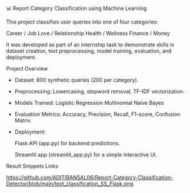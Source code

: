 📊 Report Category Classification using Machine Learning

This project classifies user queries into one of four categories:

Career / Job
Love / Relationship
Health / Wellness
Finance / Money

It was developed as part of an internship task to demonstrate skills in dataset creation, text preprocessing, model training, evaluation, and deployment.

Project Overview

* Dataset: 800 synthetic queries (200 per category).

* Preprocessing: Lowercasing, stopword removal, TF-IDF vectorization.

* Models Trained:
    Logistic Regression
    Multinomial Naive Bayes

* Evaluation Metrics: 
    Accuracy, Precision, Recall, F1-score, Confusion Matrix.

* Deployment:

    Flask API (app.py) for backend predictions.

    Streamlit app (streamlit_app.py) for a simple interactive UI.
  
Result Snippets Links

https://github.com/ADITIBANSAL06/Report-Category-Classification-Detector/blob/main/text_classification_SS_Flask.png

